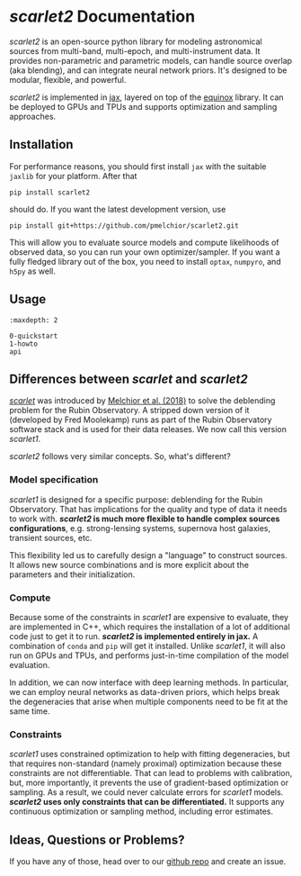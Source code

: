 # _scarlet2_ Documentation

_scarlet2_ is an open-source python library for modeling astronomical sources from multi-band, multi-epoch, and
multi-instrument data. It provides non-parametric and parametric models, can handle source overlap (aka blending), and
can integrate neural network priors. It's designed to be modular, flexible, and powerful.

_scarlet2_ is implemented in [jax](http://jax.readthedocs.io/), layered on top of
the [equinox](https://docs.kidger.site/equinox/)
library. It can be deployed to GPUs and TPUs and supports optimization and sampling approaches.

## Installation

For performance reasons, you should first install `jax` with the suitable `jaxlib` for your platform. After that

```
pip install scarlet2
```

should do. If you want the latest development version, use

```
pip install git+https://github.com/pmelchior/scarlet2.git
```

This will allow you to evaluate source models and compute likelihoods of observed data, so you can run your own
optimizer/sampler. If you want a fully fledged library out of the box, you need to install `optax`, `numpyro`, and
`h5py` as well.

## Usage

```{toctree}
:maxdepth: 2

0-quickstart
1-howto
api
```

## Differences between _scarlet_ and _scarlet2_

[_scarlet_](https://pmelchior.github.io/scarlet/) was introduced by
[Melchior et al. (2018)](https://doi.org/10.1016/j.ascom.2018.07.001) to solve the deblending problem for the Rubin
Observatory. A stripped down version of it (developed by Fred Moolekamp) runs as part of the Rubin Observatory software
stack and is used for their data releases. We now call this version _scarlet1_.

_scarlet2_ follows very similar concepts. So, what's different?

### Model specification

_scarlet1_ is designed for a specific purpose: deblending for the Rubin Observatory. That has implications for the
quality and type of data it needs to work with. **_scarlet2_ is much more flexible to handle complex sources
configurations**, e.g. strong-lensing systems, supernova host galaxies, transient sources, etc.

This flexibility led us to carefully design a "language" to construct sources. It allows new source combinations and
is more explicit about the parameters and their initialization.

### Compute

Because some of the constraints in _scarlet1_ are expensive to evaluate, they are implemented in C++, which requires
the installation of a lot of additional code just to get it to run. **_scarlet2_ is implemented entirely in jax.**
A combination of `conda` and `pip` will get it installed. Unlike _scarlet1_, it will also run on GPUs and TPUs, and
performs just-in-time compilation of the model evaluation.

In addition, we can now interface with deep learning methods. In particular, we can employ neural networks as
data-driven priors, which helps break the degeneracies that arise when multiple components need to be
fit at the same time.

### Constraints

_scarlet1_ uses constrained optimization to help with fitting degeneracies, but that requires non-standard
(namely proximal) optimization because these constraints are not differentiable.
That can lead to problems with calibration, but, more importantly, it prevents the use of gradient-based
optimization or sampling. As a result, we could never calculate errors for _scarlet1_ models.
**_scarlet2_ uses only constraints that can be differentiated.** It supports any continuous optimization or sampling
method, including error estimates.

## Ideas, Questions or Problems?

If you have any of those, head over to our [github repo](https://github.com/pmelchior/scarlet2/) and create an issue.
